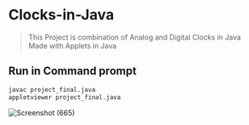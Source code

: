 # Clocks-in-Java
>This Project is combination of Analog and Digital Clocks in Java<br/>
>Made with Applets in Java

## Run in Command prompt
```sh
javac project_final.java
appletviewer project_final.java
```
![Screenshot (665)](https://user-images.githubusercontent.com/89585029/202647523-ae7edb21-6fde-4b9f-a597-6dca1d41dd5e.png)

